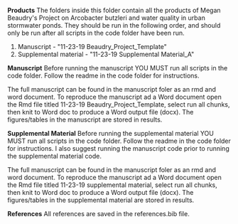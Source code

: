 __Products__
The folders inside this folder contain all the products of Megan Beaudry's Project on Arcobacter butzleri and water quality in urban stormwater ponds. 
They should be run in the following order, and should only be run after all scripts in the code folder have been run.
1. Manuscript - "11-23-19 Beaudry_Project_Template"
2. Supplemental material - "11-23-19 Supplemental Material_A"

__Manuscript__
Before running the manuscript YOU MUST run all scripts in the code folder. Follow the readme in the code folder for instructions.

The full manuscript can be found in the manuscript foler as an rmd and word document. To reproduce the manuscript ad a Word document open the Rmd file titled 11-23-19 Beaudry_Project_Template, select run all chunks, then knit to Word doc to produce a Word output file (docx). The figures/tables in the manuscript are stored in results. 

__Supplemental Material__
Before running the supplemental material YOU MUST run all scripts in the code folder. Follow the readme in the code folder for instructions. I also suggest running the manuscript code prior to running the supplemental material code.

The full manuscript can be found in the manuscript foler as an rmd and word document. To reproduce the manuscript ad a Word document open the Rmd file titled 11-23-19 supplemental material, select run all chunks, then knit to Word doc to produce a Word output file (docx). The figures/tables in the supplemental material are stored in results. 

__References__
All references are saved in the references.bib file. 